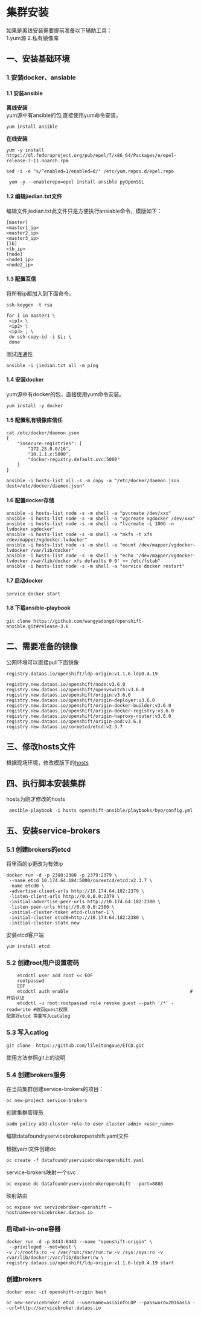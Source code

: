 # 集群安装


如果是离线安装需要提前准备以下辅助工具：  
1.yum源
2.私有镜像库

## 一、安装基础环境

### 1.安装docker、ansiable 


#### 1.1 安装ansible 
**离线安装**  
yum源中有ansible的包,直接使用yum命令安装。
```
yum install ansible 
```

**在线安装**
```
yum -y install https://dl.fedoraproject.org/pub/epel/7/x86_64/Packages/e/epel-release-7-11.noarch.rpm 

sed -i -e "s/^enabled=1/enabled=0/" /etc/yum.repos.d/epel.repo

 yum -y --enablerepo=epel install ansible pyOpenSSL
```


#### 1.2 编辑jiedian.txt文件
编辑文件jiedian.txt此文件只是方便执行ansiable命令，模版如下：
```
[master] 
<master1_ip>
<master2_ip>
<master3_ip>
[lb] 
<lb_ip>
[node] 
<node1_ip>
<node2_ip>
```

#### 1.3 配置互信 
将所有ip都加入到下面命令。
```
ssh-keygen -t rsa

for i in master1 \
 <ip1> \
 <ip2> \
 <ip3> ; \
 do ssh-copy-id -i $i; \
 done
```

测试连通性
```
ansible -i jiedian.txt all -m ping 
```

#### 1.4 安装docker 
yum源中有docker的包，直接使用yum命令安装。
```
yum install -y docker
```
#### 1.5 配置私有镜像库信任
```
cat /etc/docker/daemon.json
{
    "insecure-registries": [
        "172.25.0.0/16",
        "10.1.1.x:5000",
        "docker-registry.default.svc:5000"
    ]
}

ansible -i hosts-list all -s -m copy -a "/etc/docker/daemon.json dest=/etc/docker/daemon.json"

```
#### 1.6 配置docker存储

```
ansible -i hosts-list node -s -m shell -a "pvcreate /dev/xxx"
ansible -i hosts-list node -s -m shell -a "vgcreate vgdocker /dev/xxx"
ansible -i hosts-list node -s -m shell -a "lvcreate -L 100G -n lvdocker vgdocker"
ansible -i hosts-list node -s -m shell -a "mkfs -t xfs /dev/mapper/vgdocker-lvdocker"
ansible -i hosts-list node -s -m shell -a "mount /dev/mapper/vgdocker-lvdocker /var/lib/docker"
ansible -i hosts-list node -s -m shell -a "echo '/dev/mapper/vgdocker-lvdocker /var/lib/docker xfs defaults 0 0' >> /etc/fstab" 
ansible -i hosts-list node -s -m shell -a "service docker restart"
```

#### 1.7 启动docker 
```
service docker start
```

#### 1.8 下载ansible-playbook
```
git clone https://github.com/wangyadongd/openshift-ansible.git#release-3.6
```


## 二、需要准备的镜像

公网环境可以直接pull下面镜像
```
registry.dataos.io/openshift/ldp-origin:v1.1.6-ldp0.4.19

registry.new.dataos.io/openshift/node:v3.6.0  
registry.new.dataos.io/openshift/openvswitch:v3.6.0  
registry.new.dataos.io/openshift/origin:v3.6.0  
registry.new.dataos.io/openshift/origin-deployer:v3.6.0  
registry.new.dataos.io/openshift/origin-docker-builder:v3.6.0  
registry.new.dataos.io/openshift/origin-docker-registry:v3.6.0  
registry.new.dataos.io/openshift/origin-haproxy-router:v3.6.0  
registry.new.dataos.io/openshift/origin-pod:v3.6.0
registry.new.dataos.io/coreetcd/etcd:v2.3.7   
```

## 三、修改hosts文件
根据现场环境，修改模版下的[hosts](file-template/hosts)

## 四、执行脚本安装集群
hosts为刚才修改的hosts
```
 ansible-playbook -i hosts openshift-ansible/playbooks/byo/config.yml
```

## 五、安装service-brokers

### 5.1 创建brokers的etcd
将里面的ip更改为有效ip
```
docker run -d -p 2380:2380 -p 2379:2379 \
 --name etcd 10.174.64.184:5000/coreetcd/etcd:v2.3.7 \
 -name etcd0 \
 -advertise-client-urls http://10.174.64.182:2379 \
 -listen-client-urls http://0.0.0.0:2379 \
 -initial-advertise-peer-urls http://10.174.64.182:2380 \
 -listen-peer-urls http://0.0.0.0:2380 \
 -initial-cluster-token etcd-cluster-1 \
 -initial-cluster etcd0=http://10.174.64.182:2380 \
 -initial-cluster-state new
```

安装etcd客户端
```
yum install etcd
```

### 5.2 创建root用户设置密码
```
    etcdctl user add root << EOF
    rootpasswd
    EOF
    etcdctl auth enable												#开启认证
    etcdctl -u root:rootpasswd role revoke guest --path '/*' -readwrite #收回guest权限
配置好etcd 需要写入catalog
```

### 5.3 写入catlog
```
git clone  https://github.com/lileitongxue/ETCD.git
```
使用方法参照git上的说明

### 5.4 创建brokers服务
在当前集群创建service-brokers的项目：
```
oc new-project service-brokers
```

创建集群管理员
```
oadm policy add-cluster-role-to-user cluster-admin <user_name>
```

编辑datafoundryservicebrokeropenshift.yaml文件

根据yaml文件创建dc
```
oc create -f datafoundryservicebrokeropenshift.yaml
```

service-brokers映射一个svc
```
oc expose dc datafoundryservicebrokeropenshift --port=8888
```

映射路由
```
oc expose svc servicebroker-openshift —hostname=servicebroker.dataos.io
```

### 启动all-in-one容器
```
docker run -d -p 8443:8443 --name "openshift-origin" \
 --privileged --net=host \
-v /:/rootfs:ro -v /var/run:/var/run:rw -v /sys:/sys:ro -v /var/lib/docker:/var/lib/docker:rw \
registry.dataos.io/openshift/ldp-origin:v1.1.6-ldp0.4.19 start
```

### 创建brokers
```
docker exec -it openshift-origin bash

oc new-servicebroker etcd --username=asiainfoLDP --password=2016asia --url=http://servicebroker.dataos.io
```

